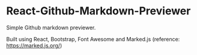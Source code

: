 # React-Github-Markdown-Previewer
Simple Github markdown previewer.

Built using React, Bootstrap, Font Awesome and Marked.js (reference: https://marked.js.org/)